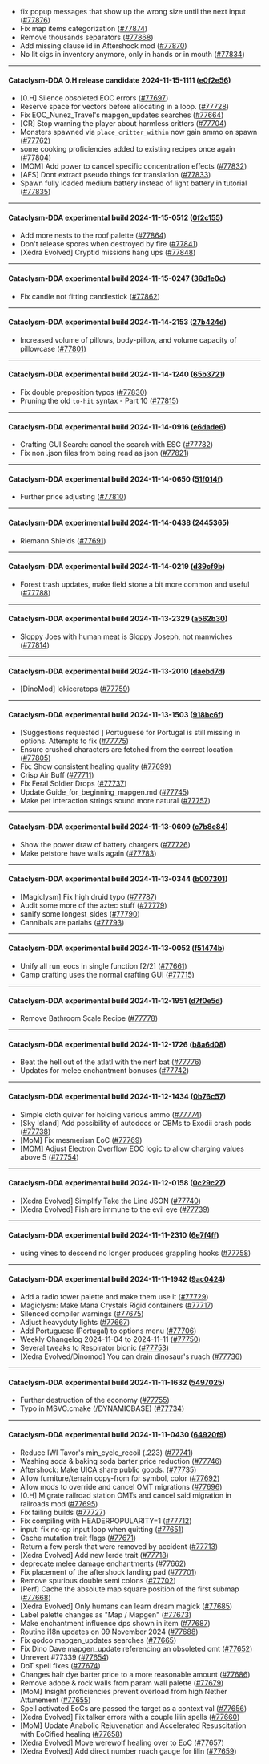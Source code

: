 * fix popup messages that show up the wrong size until the next input ([#77876](https://github.com/CleverRaven/Cataclysm-DDA/pull/77876))
* Fix map items categorization ([#77874](https://github.com/CleverRaven/Cataclysm-DDA/pull/77874))
* Remove thousands separators ([#77868](https://github.com/CleverRaven/Cataclysm-DDA/pull/77868))
* Add missing clause id in Aftershock mod ([#77870](https://github.com/CleverRaven/Cataclysm-DDA/pull/77870))
* No lit cigs in inventory anymore, only in hands or in mouth ([#77834](https://github.com/CleverRaven/Cataclysm-DDA/pull/77834))

---

#### Cataclysm-DDA 0.H release candidate 2024-11-15-1111 ([e0f2e56](https://github.com/CleverRaven/Cataclysm-DDA/releases/tag/cdda-0.H-2024-11-15-1111))

* [0.H] Silence obsoleted EOC errors ([#77697](https://github.com/CleverRaven/Cataclysm-DDA/pull/77697))
* Reserve space for vectors before allocating in a loop. ([#77728](https://github.com/CleverRaven/Cataclysm-DDA/pull/77728))
* Fix EOC_Nunez_Travel's mapgen_updates searches ([#77664](https://github.com/CleverRaven/Cataclysm-DDA/pull/77664))
* [CR] Stop warning the player about harmless critters ([#77704](https://github.com/CleverRaven/Cataclysm-DDA/pull/77704))
* Monsters spawned via `place_critter_within` now gain ammo on spawn ([#77762](https://github.com/CleverRaven/Cataclysm-DDA/pull/77762))
* some cooking proficiencies added to existing recipes once again ([#77804](https://github.com/CleverRaven/Cataclysm-DDA/pull/77804))
* [MOM] Add power to cancel specific concentration effects ([#77832](https://github.com/CleverRaven/Cataclysm-DDA/pull/77832))
* [AFS] Dont extract pseudo things for translation ([#77833](https://github.com/CleverRaven/Cataclysm-DDA/pull/77833))
* Spawn fully loaded medium battery instead of light battery in tutorial ([#77835](https://github.com/CleverRaven/Cataclysm-DDA/pull/77835))

---

#### Cataclysm-DDA experimental build 2024-11-15-0512 ([0f2c155](https://github.com/CleverRaven/Cataclysm-DDA/releases/tag/cdda-experimental-2024-11-15-0512))

* Add more nests to the roof palette ([#77864](https://github.com/CleverRaven/Cataclysm-DDA/pull/77864))
* Don't release spores when destroyed by fire ([#77841](https://github.com/CleverRaven/Cataclysm-DDA/pull/77841))
* [Xedra Evolved] Cryptid missions hang ups ([#77848](https://github.com/CleverRaven/Cataclysm-DDA/pull/77848))

---

#### Cataclysm-DDA experimental build 2024-11-15-0247 ([36d1e0c](https://github.com/CleverRaven/Cataclysm-DDA/releases/tag/cdda-experimental-2024-11-15-0247))

* Fix candle not fitting candlestick ([#77862](https://github.com/CleverRaven/Cataclysm-DDA/pull/77862))

---

#### Cataclysm-DDA experimental build 2024-11-14-2153 ([27b424d](https://github.com/CleverRaven/Cataclysm-DDA/releases/tag/cdda-experimental-2024-11-14-2153))

* Increased volume of pillows, body-pillow, and volume capacity of pillowcase ([#77801](https://github.com/CleverRaven/Cataclysm-DDA/pull/77801))

---

#### Cataclysm-DDA experimental build 2024-11-14-1240 ([65b3721](https://github.com/CleverRaven/Cataclysm-DDA/releases/tag/cdda-experimental-2024-11-14-1240))

* Fix double preposition typos ([#77830](https://github.com/CleverRaven/Cataclysm-DDA/pull/77830))
* Pruning the old ``to-hit`` syntax - Part 10 ([#77815](https://github.com/CleverRaven/Cataclysm-DDA/pull/77815))

---

#### Cataclysm-DDA experimental build 2024-11-14-0916 ([e6dade6](https://github.com/CleverRaven/Cataclysm-DDA/releases/tag/cdda-experimental-2024-11-14-0916))

* Crafting GUI Search: cancel the search with ESC ([#77782](https://github.com/CleverRaven/Cataclysm-DDA/pull/77782))
* Fix non .json files from being read as json ([#77821](https://github.com/CleverRaven/Cataclysm-DDA/pull/77821))

---

#### Cataclysm-DDA experimental build 2024-11-14-0650 ([51f014f](https://github.com/CleverRaven/Cataclysm-DDA/releases/tag/cdda-experimental-2024-11-14-0650))

* Further price adjusting ([#77810](https://github.com/CleverRaven/Cataclysm-DDA/pull/77810))

---

#### Cataclysm-DDA experimental build 2024-11-14-0438 ([2445365](https://github.com/CleverRaven/Cataclysm-DDA/releases/tag/cdda-experimental-2024-11-14-0438))

* Riemann Shields ([#77691](https://github.com/CleverRaven/Cataclysm-DDA/pull/77691))

---

#### Cataclysm-DDA experimental build 2024-11-14-0219 ([d39cf9b](https://github.com/CleverRaven/Cataclysm-DDA/releases/tag/cdda-experimental-2024-11-14-0219))

* Forest trash updates, make field stone a bit more common and useful ([#77788](https://github.com/CleverRaven/Cataclysm-DDA/pull/77788))

---

#### Cataclysm-DDA experimental build 2024-11-13-2329 ([a562b30](https://github.com/CleverRaven/Cataclysm-DDA/releases/tag/cdda-experimental-2024-11-13-2329))

* Sloppy Joes with human meat is Sloppy Joseph, not manwiches ([#77814](https://github.com/CleverRaven/Cataclysm-DDA/pull/77814))

---

#### Cataclysm-DDA experimental build 2024-11-13-2010 ([daebd7d](https://github.com/CleverRaven/Cataclysm-DDA/releases/tag/cdda-experimental-2024-11-13-2010))

* [DinoMod] lokiceratops ([#77759](https://github.com/CleverRaven/Cataclysm-DDA/pull/77759))

---

#### Cataclysm-DDA experimental build 2024-11-13-1503 ([918bc6f](https://github.com/CleverRaven/Cataclysm-DDA/releases/tag/cdda-experimental-2024-11-13-1503))

* [Suggestions requested ] Portuguese for Portugal is still missing in options.  Attempts to fix   ([#77775](https://github.com/CleverRaven/Cataclysm-DDA/pull/77775))
* Ensure crushed characters are fetched from the correct location ([#77805](https://github.com/CleverRaven/Cataclysm-DDA/pull/77805))
* Fix: Show consistent healing quality ([#77699](https://github.com/CleverRaven/Cataclysm-DDA/pull/77699))
* Crisp Air Buff ([#77711](https://github.com/CleverRaven/Cataclysm-DDA/pull/77711))
* Fix Feral Soldier Drops ([#77737](https://github.com/CleverRaven/Cataclysm-DDA/pull/77737))
* Update Guide_for_beginning_mapgen.md ([#77745](https://github.com/CleverRaven/Cataclysm-DDA/pull/77745))
* Make pet interaction strings sound more natural ([#77757](https://github.com/CleverRaven/Cataclysm-DDA/pull/77757))

---

#### Cataclysm-DDA experimental build 2024-11-13-0609 ([c7b8e84](https://github.com/CleverRaven/Cataclysm-DDA/releases/tag/cdda-experimental-2024-11-13-0609))

* Show the power draw of battery chargers ([#77726](https://github.com/CleverRaven/Cataclysm-DDA/pull/77726))
* Make petstore have walls again ([#77783](https://github.com/CleverRaven/Cataclysm-DDA/pull/77783))

---

#### Cataclysm-DDA experimental build 2024-11-13-0344 ([b007301](https://github.com/CleverRaven/Cataclysm-DDA/releases/tag/cdda-experimental-2024-11-13-0344))

* [Magiclysm] Fix high druid typo ([#77787](https://github.com/CleverRaven/Cataclysm-DDA/pull/77787))
* Audit some more of the aztec stuff ([#77779](https://github.com/CleverRaven/Cataclysm-DDA/pull/77779))
* sanify some longest_sides ([#77790](https://github.com/CleverRaven/Cataclysm-DDA/pull/77790))
* Cannibals are pariahs ([#77793](https://github.com/CleverRaven/Cataclysm-DDA/pull/77793))

---

#### Cataclysm-DDA experimental build 2024-11-13-0052 ([f51474b](https://github.com/CleverRaven/Cataclysm-DDA/releases/tag/cdda-experimental-2024-11-13-0052))

* Unify all run_eocs in single function [2/2] ([#77661](https://github.com/CleverRaven/Cataclysm-DDA/pull/77661))
* Camp crafting uses the normal crafting GUI ([#77715](https://github.com/CleverRaven/Cataclysm-DDA/pull/77715))

---

#### Cataclysm-DDA experimental build 2024-11-12-1951 ([d7f0e5d](https://github.com/CleverRaven/Cataclysm-DDA/releases/tag/cdda-experimental-2024-11-12-1951))

* Remove Bathroom Scale Recipe ([#77778](https://github.com/CleverRaven/Cataclysm-DDA/pull/77778))

---

#### Cataclysm-DDA experimental build 2024-11-12-1726 ([b8a6d08](https://github.com/CleverRaven/Cataclysm-DDA/releases/tag/cdda-experimental-2024-11-12-1726))

* Beat the hell out of the atlatl with the nerf bat ([#77776](https://github.com/CleverRaven/Cataclysm-DDA/pull/77776))
* Updates for melee enchantment bonuses ([#77742](https://github.com/CleverRaven/Cataclysm-DDA/pull/77742))

---

#### Cataclysm-DDA experimental build 2024-11-12-1434 ([0b76c57](https://github.com/CleverRaven/Cataclysm-DDA/releases/tag/cdda-experimental-2024-11-12-1434))

* Simple cloth quiver for holding various ammo ([#77774](https://github.com/CleverRaven/Cataclysm-DDA/pull/77774))
* [Sky Island] Add possibility of autodocs or CBMs to Exodii crash pods ([#77738](https://github.com/CleverRaven/Cataclysm-DDA/pull/77738))
* [MoM] Fix mesmerism EoC ([#77769](https://github.com/CleverRaven/Cataclysm-DDA/pull/77769))
* [MOM] Adjust Electron Overflow EOC logic to allow charging values above 5 ([#77754](https://github.com/CleverRaven/Cataclysm-DDA/pull/77754))

---

#### Cataclysm-DDA experimental build 2024-11-12-0158 ([0c29c27](https://github.com/CleverRaven/Cataclysm-DDA/releases/tag/cdda-experimental-2024-11-12-0158))

* [Xedra Evolved] Simplify Take the Line JSON ([#77740](https://github.com/CleverRaven/Cataclysm-DDA/pull/77740))
* [Xedra Evolved] Fish are immune to the evil eye ([#77739](https://github.com/CleverRaven/Cataclysm-DDA/pull/77739))

---

#### Cataclysm-DDA experimental build 2024-11-11-2310 ([6e7f4ff](https://github.com/CleverRaven/Cataclysm-DDA/releases/tag/cdda-experimental-2024-11-11-2310))

* using vines to descend no longer produces grappling hooks ([#77758](https://github.com/CleverRaven/Cataclysm-DDA/pull/77758))

---

#### Cataclysm-DDA experimental build 2024-11-11-1942 ([9ac0424](https://github.com/CleverRaven/Cataclysm-DDA/releases/tag/cdda-experimental-2024-11-11-1942))

* Add a radio tower palette and make them use it ([#77729](https://github.com/CleverRaven/Cataclysm-DDA/pull/77729))
* Magiclysm: Make Mana Crystals Rigid containers ([#77717](https://github.com/CleverRaven/Cataclysm-DDA/pull/77717))
* Silenced compiler warnings ([#77675](https://github.com/CleverRaven/Cataclysm-DDA/pull/77675))
* Adjust heavyduty lights ([#77667](https://github.com/CleverRaven/Cataclysm-DDA/pull/77667))
* Add Portuguese (Portugal) to options menu ([#77706](https://github.com/CleverRaven/Cataclysm-DDA/pull/77706))
* Weekly Changelog 2024-11-04 to 2024-11-11 ([#77750](https://github.com/CleverRaven/Cataclysm-DDA/pull/77750))
* Several tweaks to Respirator bionic ([#77753](https://github.com/CleverRaven/Cataclysm-DDA/pull/77753))
* [Xedra Evolved/Dinomod] You can drain dinosaur's ruach ([#77736](https://github.com/CleverRaven/Cataclysm-DDA/pull/77736))

---

#### Cataclysm-DDA experimental build 2024-11-11-1632 ([5497025](https://github.com/CleverRaven/Cataclysm-DDA/releases/tag/cdda-experimental-2024-11-11-1632))

* Further destruction of the economy ([#77755](https://github.com/CleverRaven/Cataclysm-DDA/pull/77755))
* Typo in MSVC.cmake (/DYNAMICBASE) ([#77734](https://github.com/CleverRaven/Cataclysm-DDA/pull/77734))

---

#### Cataclysm-DDA experimental build 2024-11-11-0430 ([64920f9](https://github.com/CleverRaven/Cataclysm-DDA/releases/tag/cdda-experimental-2024-11-11-0430))

* Reduce IWI Tavor's min_cycle_recoil (.223) ([#77741](https://github.com/CleverRaven/Cataclysm-DDA/pull/77741))
* Washing soda & baking soda barter price reduction ([#77746](https://github.com/CleverRaven/Cataclysm-DDA/pull/77746))
* Aftershock: Make UICA share public goods. ([#77735](https://github.com/CleverRaven/Cataclysm-DDA/pull/77735))
* Allow furniture/terrain copy-from for symbol, color ([#77692](https://github.com/CleverRaven/Cataclysm-DDA/pull/77692))
* Allow mods to override and cancel OMT migrations ([#77696](https://github.com/CleverRaven/Cataclysm-DDA/pull/77696))
* [0.H] Migrate railroad station OMTs and cancel said migration in railroads mod ([#77695](https://github.com/CleverRaven/Cataclysm-DDA/pull/77695))
* Fix failing builds ([#77727](https://github.com/CleverRaven/Cataclysm-DDA/pull/77727))
* Fix compiling with HEADERPOPULARITY=1 ([#77712](https://github.com/CleverRaven/Cataclysm-DDA/pull/77712))
* input: fix no-op input loop when quitting ([#77651](https://github.com/CleverRaven/Cataclysm-DDA/pull/77651))
* Cache mutation trait flags ([#77671](https://github.com/CleverRaven/Cataclysm-DDA/pull/77671))
* Return a few persk that were removed by accident ([#77713](https://github.com/CleverRaven/Cataclysm-DDA/pull/77713))
* [Xedra Evolved] Add new Ierde trait ([#77718](https://github.com/CleverRaven/Cataclysm-DDA/pull/77718))
* deprecate melee damage enchantments ([#77662](https://github.com/CleverRaven/Cataclysm-DDA/pull/77662))
* Fix placement of the aftershock landing pad ([#77701](https://github.com/CleverRaven/Cataclysm-DDA/pull/77701))
* Remove spurious double semi colons ([#77702](https://github.com/CleverRaven/Cataclysm-DDA/pull/77702))
* [Perf] Cache the absolute map square position of the first submap ([#77668](https://github.com/CleverRaven/Cataclysm-DDA/pull/77668))
* [Xedra Evolved] Only humans can learn dream magick ([#77685](https://github.com/CleverRaven/Cataclysm-DDA/pull/77685))
* Label palette changes as "Map / Mapgen" ([#77673](https://github.com/CleverRaven/Cataclysm-DDA/pull/77673))
* Make enchantment influence dps shown in item ([#77687](https://github.com/CleverRaven/Cataclysm-DDA/pull/77687))
* Routine i18n updates on 09 November 2024 ([#77688](https://github.com/CleverRaven/Cataclysm-DDA/pull/77688))
* Fix godco mapgen_updates searches ([#77665](https://github.com/CleverRaven/Cataclysm-DDA/pull/77665))
* Fix Dino Dave mapgen_update referencing an obsoleted omt ([#77652](https://github.com/CleverRaven/Cataclysm-DDA/pull/77652))
* Unrevert #77339 ([#77654](https://github.com/CleverRaven/Cataclysm-DDA/pull/77654))
* DoT spell fixes ([#77674](https://github.com/CleverRaven/Cataclysm-DDA/pull/77674))
* Changes hair dye barter price to a more reasonable amount ([#77686](https://github.com/CleverRaven/Cataclysm-DDA/pull/77686))
* Remove adobe & rock walls from param wall palette ([#77679](https://github.com/CleverRaven/Cataclysm-DDA/pull/77679))
* [MoM] Insight proficiencies prevent overload from high Nether Attunement ([#77655](https://github.com/CleverRaven/Cataclysm-DDA/pull/77655))
* Spell activated EoCs are passed the target as a context val ([#77656](https://github.com/CleverRaven/Cataclysm-DDA/pull/77656))
* [Xedra Evolved] Fix talker errors with a couple lilin spells ([#77660](https://github.com/CleverRaven/Cataclysm-DDA/pull/77660))
* [MoM] Update Anabolic Rejuvenation and Accelerated Resuscitation with EoCified healing ([#77658](https://github.com/CleverRaven/Cataclysm-DDA/pull/77658))
* [Xedra Evolved] Move werewolf healing over to EoC ([#77657](https://github.com/CleverRaven/Cataclysm-DDA/pull/77657))
* [Xedra Evolved] Add direct number ruach gauge for lilin ([#77659](https://github.com/CleverRaven/Cataclysm-DDA/pull/77659))
